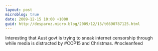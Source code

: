 ```yaml
---
layout: post
microblog: true
date: 2009-12-15 10:00 +1000
guid: http://desparoz.micro.blog/2009/12/15/t6690787125.html
---
```

Interesting that Aust govt is trying to sneak internet censorship through while media is distracted by #COP15 and Christmas. #nocleanfeed
